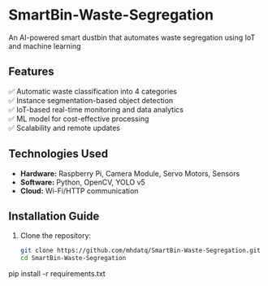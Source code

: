 # SmartBin-Waste-Segregation
An AI-powered smart dustbin that automates waste segregation using IoT and machine learning

## Features
✅ Automatic waste classification into 4 categories  
✅ Instance segmentation-based object detection  
✅ IoT-based real-time monitoring and data analytics  
✅ ML model for cost-effective processing  
✅ Scalability and remote updates  

## Technologies Used
- **Hardware:** Raspberry Pi, Camera Module, Servo Motors, Sensors
- **Software:** Python, OpenCV, YOLO v5
- **Cloud:** Wi-Fi/HTTP communication

## Installation Guide
1. Clone the repository:
   ```bash
   git clone https://github.com/mhdatq/SmartBin-Waste-Segregation.git
   cd SmartBin-Waste-Segregation

pip install -r requirements.txt

